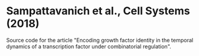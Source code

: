 # Sampattavanich et al., Cell Systems (2018)
Source code for the article "Encoding growth factor identity in the temporal dynamics of a transcription factor under combinatorial regulation".
